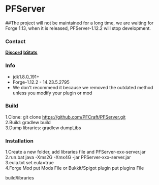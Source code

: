 # PFServer

##The project will not be maintained for a long time, we are waiting for Forge 1.13, when it is released, PFServer-1.12.2 will stop development.

### Contact
   [**Discord**](https://discord.gg/HNmmrCV)
   [**bStats**](https://bstats.org/plugin/bukkit/PFServer) 

### Info
* jdk1.8.0_191+
* Forge-1.12.2 - 14.23.5.2795
* We don't recommend it because we removed the outdated method unless you modify your plugin or mod

### Build
1.Clone: git clone https://github.com/PFCraft/PFServer.git<br>
2.Build: gradlew build<br>
3.Dump libraries: gradlew dumpLibs

### Installation
1.Create a new folder, add libraries file and PFServer-xxx-server.jar<br>
2.run.bat java -Xms2G -Xmx4G -jar PFServer-xxx-server.jar<br>
3.eula.txt set eula=true<br>
4.Forge Mod put Mods File or Bukkit/Spigot plugin put plugins File


build/libraries
